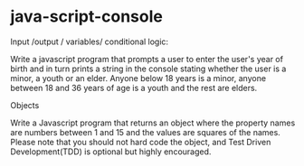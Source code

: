 # java-script-console

Input /output / variables/ conditional logic:

Write a javascript program that prompts a user to enter the user's year of birth and
in turn prints a string in the console stating whether the user is a minor, a youth or
an elder. Anyone below 18 years is a minor, anyone between 18 and 36 years of
age is a youth and the rest are elders.

Objects

Write a Javascript program that returns an object where the property names are
numbers between 1 and 15 and the values are squares of the names. Please note
that you should not hard code the object, and Test Driven Development(TDD) is
optional but highly encouraged.
